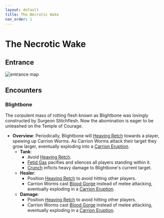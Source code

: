 ```yaml
---
layout: default
title: The Necrotic Wake
nav_order: 1
---
```


# The Necrotic Wake

## Entrance

![entrance map](https://wow.zamimg.com/images/wow/maps/beta/original/10534.jpg?36216)

## Encounters

### Blightbone
The corpulent mass of rotting flesh known as Blightbone was lovingly constructed by Surgeon Stitchflesh.
Now the abomination is eager to be unleashed on the Temple of Courage.

- **Overview**: Periodically, Blightbone will [Heaving Retch](#) towards a player, spewing up Carrion Worms.
As Carrion Worms attack their target they grow larger, eventually exploding into a [Carrion Eruption](#).
  - **Tank**:
    - Avoid [Heaving Retch](#).
    - [Fetid Gas](#) pacifies and silences all players standing within it.
    - [Crunch](#) inflicts heavy damage to Blightbone's current target.
  - **Healer**:
    - Position [Heaving Retch](#) to avoid hitting other players.
    - Carrion Worms cast [Blood Gorge](#) instead of melee attacking, eventually exploding in a [Carrion Eruption](#).
  - **Damage**:
    - Position [Heaving Retch](#) to avoid hitting other players.
    - Carrion Worms cast [Blood Gorge](#) instead of melee attacking, eventually exploding in a [Carrion Eruption](#).


